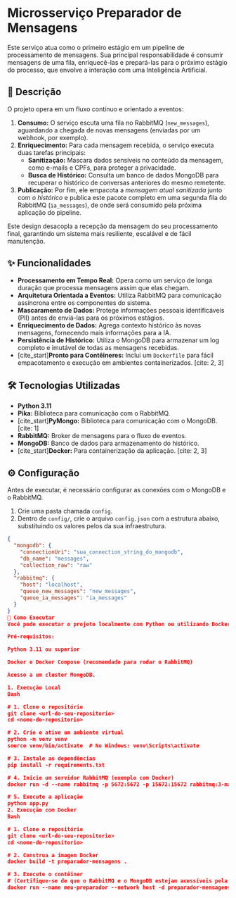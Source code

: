 # Microsserviço Preparador de Mensagens

Este serviço atua como o primeiro estágio em um pipeline de processamento de mensagens. Sua principal responsabilidade é consumir mensagens de uma fila, enriquecê-las e prepará-las para o próximo estágio do processo, que envolve a interação com uma Inteligência Artificial.

## 📜 Descrição

O projeto opera em um fluxo contínuo e orientado a eventos:

1.  **Consumo:** O serviço escuta uma fila no RabbitMQ (`new_messages`), aguardando a chegada de novas mensagens (enviadas por um webhook, por exemplo).
2.  **Enriquecimento:** Para cada mensagem recebida, o serviço executa duas tarefas principais:
    * **Sanitização:** Mascara dados sensíveis no conteúdo da mensagem, como e-mails e CPFs, para proteger a privacidade.
    * **Busca de Histórico:** Consulta um banco de dados MongoDB para recuperar o histórico de conversas anteriores do mesmo remetente.
3.  **Publicação:** Por fim, ele empacota a *mensagem atual sanitizada* junto com o *histórico* e publica este pacote completo em uma segunda fila do RabbitMQ (`ia_messages`), de onde será consumido pela próxima aplicação do pipeline.

Este design desacopla a recepção da mensagem do seu processamento final, garantindo um sistema mais resiliente, escalável e de fácil manutenção.

## ✨ Funcionalidades

* **Processamento em Tempo Real:** Opera como um serviço de longa duração que processa mensagens assim que elas chegam.
* **Arquitetura Orientada a Eventos:** Utiliza RabbitMQ para comunicação assíncrona entre os componentes do sistema.
* **Mascaramento de Dados:** Protege informações pessoais identificáveis (PII) antes de enviá-las para os próximos estágios.
* **Enriquecimento de Dados:** Agrega contexto histórico às novas mensagens, fornecendo mais informações para a IA.
* **Persistência de Histórico:** Utiliza o MongoDB para armazenar um log completo e imutável de todas as mensagens recebidas.
* [cite_start]**Pronto para Contêineres:** Inclui um `Dockerfile` para fácil empacotamento e execução em ambientes containerizados. [cite: 2, 3]

## 🛠️ Tecnologias Utilizadas

* **Python 3.11**
* **Pika:** Biblioteca para comunicação com o RabbitMQ.
* [cite_start]**PyMongo:** Biblioteca para comunicação com o MongoDB. [cite: 1]
* **RabbitMQ:** Broker de mensagens para o fluxo de eventos.
* **MongoDB:** Banco de dados para armazenamento do histórico.
* [cite_start]**Docker:** Para containerização da aplicação. [cite: 2, 3]

## ⚙️ Configuração

Antes de executar, é necessário configurar as conexões com o MongoDB e o RabbitMQ.

1.  Crie uma pasta chamada `config`.
2.  Dentro de `config/`, crie o arquivo `config.json` com a estrutura abaixo, substituindo os valores pelos da sua infraestrutura.

```json
{
  "mongodb": {
    "connectionUri": "sua_connection_string_do_mongodb",
    "db_name": "messages",
    "collection_raw": "raw"
  },
  "rabbitmq": {
    "host": "localhost",
    "queue_new_messages": "new_messages",
    "queue_ia_messages": "ia_messages"
  }
}
🚀 Como Executar
Você pode executar o projeto localmente com Python ou utilizando Docker.

Pré-requisitos:

Python 3.11 ou superior

Docker e Docker Compose (recomendado para rodar o RabbitMQ)

Acesso a um cluster MongoDB.

1. Execução Local
Bash

# 1. Clone o repositório
git clone <url-do-seu-repositorio>
cd <nome-do-repositorio>

# 2. Crie e ative um ambiente virtual
python -m venv venv
source venv/bin/activate  # No Windows: venv\Scripts\activate

# 3. Instale as dependências
pip install -r requirements.txt

# 4. Inicie um servidor RabbitMQ (exemplo com Docker)
docker run -d --name rabbitmq -p 5672:5672 -p 15672:15672 rabbitmq:3-management

# 5. Execute a aplicação
python app.py
2. Execução com Docker
Bash

# 1. Clone o repositório
git clone <url-do-seu-repositorio>
cd <nome-do-repositorio>

# 2. Construa a imagem Docker
docker build -t preparador-mensagens .

# 3. Execute o contêiner
# (Certifique-se de que o RabbitMQ e o MongoDB estejam acessíveis pela rede)
docker run --name meu-preparador --network host -d preparador-mensagens